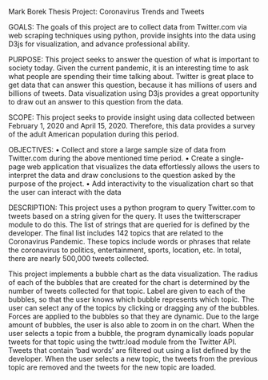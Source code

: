 Mark Borek Thesis Project: Coronavirus Trends and Tweets

GOALS:
The goals of this project are to collect data from Twitter.com via web scraping techniques using python, provide insights into the data using D3js for visualization, and advance professional ability. 

PURPOSE: 
This project seeks to answer the question of what is important to society today. Given the current pandemic, it is an interesting time to ask what people are spending their time talking about. Twitter is great place to get data that can answer this question, because it has millions of users and billions of tweets. Data visualization using D3js provides a great opportunity to draw out an answer to this question from the data. 

SCOPE: 
This project seeks to provide insight using data collected between February 1, 2020 and April 15, 2020. Therefore, this data provides a survey of the adult American population during this period. 

OBJECTIVES: 
•	Collect and store a large sample size of data from Twitter.com during the above mentioned time period.
•	Create a single-page web application that visualizes the data effortlessly allows the users to interpret the data and draw conclusions to the question asked by the purpose of the project. 
•	Add interactivity to the visualization chart so that the user can interact with the data

DESCRIPTION: 
This project uses a python program to query Twitter.com to tweets based on a string given for the query. It uses the twitterscraper module to do this. The list of strings that are queried for is defined by the developer. The final list includes 142 topics that are related to the Coronavirus Pandemic. These topics include words or phrases that relate the coronavirus to politics, entertainment, sports, location, etc. In total, there are nearly 500,000 tweets collected. 

This project implements a bubble chart as the data visualization. The radius of each of the bubbles that are created for the chart is determined by the number of tweets collected for that topic. Label are given to each of the bubbles, so that the user knows which bubble represents which topic. The user can select any of the topics by clicking or dragging any of the bubbles. Forces are applied to the bubbles so that they are dynamic. Due to the large amount of bubbles, the user is also able to zoom in on the chart. When the user selects a topic from a bubble, the program dynamically loads popular tweets for that topic using the twttr.load module from the Twitter API. Tweets that contain ‘bad words’ are filtered out using a list defined by the developer. When the user selects a new topic, the tweets from the previous topic are removed and the tweets for the new topic are loaded. 

